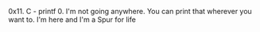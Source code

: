 0x11. C - printf
0. I'm not going anywhere. You can print that wherever you want to. I'm here and I'm a Spur for life

